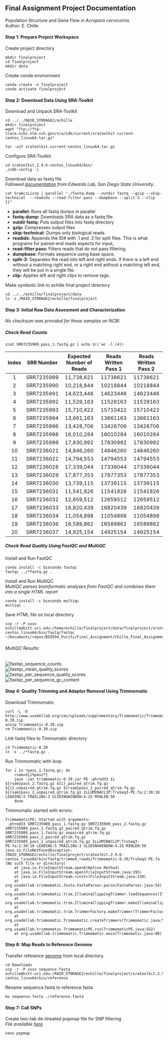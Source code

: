 ## Final Assignment Project Documentation
Population Structure and Gene Flow in *Acropora cervicornis*  
Author: E. Chille  

#### Step 1: Prepare Project Workspace
Create project directory
```
mkdir finalproject
cd finalproject
mkdir data
```
Create conda environment
```
conda create -n finalproject
conda activate finalproject
```

#### Step 2: Download Data Using SRA-Toolkit
Download and Unpack SRA-Toolkit
```
cd ../../RAID_STORAGE2/echille
mkdir finalproject
wget "ftp://ftp-trace.ncbi.nlm.nih.gov/sra/sdk/current/sratoolkit.current-centos_linux64.tar.gz"

tar -xzf sratoolkit.current-centos_linux64.tar.gz
```
Configure SRA-Toolkit
```
cd sratoolkit.2.9.6-centos_linux64/bin/
./vdb-config -i
```
Download data as fastq file  
*Followed [documentation](https://edwards.sdsu.edu/research/fastq-dump/) from Edwards Lab, San Diego State University.*

```
cat SraAccListp | parallel "./fastq-dump --outdir fastq --gzip --skip-technical  --readids --read-filter pass --dumpbase --split-3 --clip {}"
```
 - **parallel:** Runs all fastq dumps in parallel
 - **fastq-dump:** Downloads SRA data as a fastq file
 - **outdir fastq:** Puts output files into fastq directory
 - **gzip:** Compresses output files
 - **skip-technical:** Dumps only biological reads.
 - **readids:** Appends the ID# with .1 and .2 for split files. This is what programs for paired-end reads expects for input,
 - **read-filter pass:** Filters reads that do not pass filtering
 - **dumpbase:** Formats sequence using base space.
 - **split-3:** Separates the read into left and right ends. If there is a left end without a matching right end, or a right end without a matching left end, they will be put in a single file.
 - **clip:** Applies left and right clips to remove tags.
 
 Make symbolic link to echille final project directory
```
cd ../../echille/finalproject/data
ln -s /RAID_STORAGE2/echille/finalproject
```

#### Step 3: Initial Raw Data Assesment and Characterization  
*No checksum was provided for these samples on NCBI*

##### Check Read Counts
```
zcat SRR7235989_pass_1.fastq.gz | echo $((`wc -l`/4))
```
|Index|SRR Number|Expected Number of Reads|Reads Written Pass 1|Reads Written Pass 2|
|:-----:|:----------:|:----------:|:----------:|:--------:|
|1|SRR7235989|11,738,621|11738621|11738621|
|2|SRR7235990|10,218,844|10218844|10218844|
|3|SRR7235991|14,623,446|14623446|14623446|
|4|SRR7235992|11,529,163|11529163|11529163|
|5|SRR7235993|15,710,422|15710422|15710422|
|6|SRR7235994|13,661,163|13661163|13661163|
|7|SRR7235996|13,428,706|13428706|13428706|
|8|SRR7235998|16,010,284|16010284|16010284|
|9|SRR7235999|17,830,992|17830992|17830992|
|10|SRR7236021|14,846,260|14846260|14846260|
|11|SRR7236022|14,794,553|14794553|14794553|
|12|SRR7236028|17,339,044|17339044|17339044|
|13|SRR7236029|17,877,353|17877353|17877353|
|14|SRR7236030|13,739,115|13739115|13739115|
|15|SRR7236031|11,541,826|11541826|11541826|
|16|SRR7236032|12,659,512|12659512|12659512|
|17|SRR7236033|16,820,439|16820439|16820439|
|18|SRR7236034|11,054,898|11054898|11054898|
|19|SRR7236036|16,589,862|16589862|16589862|
|20|SRR7236037|14,925,154|14925154|14925154|


##### Check Read Quality Using FastQC and MultiQC

Install and Run FastQC
```
conda install -c bioconda fastqc
fastqc ../*fastq.gz .
```

Install and Run MultiQC  
*MultiQC parses bioinformatic analyses from FastQC and combines them into a single HTML report*
```
conda install -c bioconda multiqc
multiqc .
```
Save HTML file on local directory
```
scp -r -P xxxx echille@kitt.uri.edu:/home/echille/finalproject/data/finalproject/sratoolkit.2.9.6-centos_linux64/bin/fastq/fastqc ~/Documents/repos/BIO594_Puritz/Final_Assignment/Chille_Final_Assignment/MultiQC_results
```
###### MultiQC Results:  
![fastqc_sequence_counts](https://raw.githubusercontent.com/jpuritz/BIO_594_2019/master/Final_Assignment/Chille_Final_Assignment/MultiQC_results/fastqc_sequence_counts_plot.png)  
![fastqc_mean_quality_scores](https://raw.githubusercontent.com/jpuritz/BIO_594_2019/master/Final_Assignment/Chille_Final_Assignment/MultiQC_results/fastqc_per_base_sequence_quality_plot.png)  
![fastqc_per_sequence_quality_scores](https://raw.githubusercontent.com/jpuritz/BIO_594_2019/master/Final_Assignment/Chille_Final_Assignment/MultiQC_results/fastqc_per_sequence_quality_scores_plot.png)  
![fastqc_per_sequence_gc_content](https://raw.githubusercontent.com/jpuritz/BIO_594_2019/master/Final_Assignment/Chille_Final_Assignment/MultiQC_results/fastqc_per_sequence_gc_content_plot.png)  


#### Step 4: Quality Trimming and Adaptor Removal Using Trimmomatic

Download Trimmomatic
```
curl -L -O http://www.usadellab.org/cms/uploads/supplementary/Trimmomatic/Trimmomatic-0.39.zip
unzip Trimmomatic-0.39.zip
rm Trimmomatic-0.39.zip
```
Link fastq files to Timmomatic directory
```
cd Trimmomatic-0.39
ln -s ../*fastq.gz .
```
Run Trimmomatic with loop
```
for i in *pass_1.fastq.gz; do
    rsam=${i%pass*}
    java -jar trimmomatic-0.39.jar PE -phred33 $i ${rsam}pass_2.fastq.gz ${i}_paired_qtrim.fq.gz ${i}_unpaired_qtrim.fq.gz ${rsam}pass_2_paired_qtrim.fq.gz ${rsam}pass_2_unpaired_qtrim.fq.gz ILLUMINACLIP:TruSeq3-PE.fa:2:30:10 LEADING:5 TRAILING:3 SLIDINGWINDOW:4:25 MINLEN:50
    done
```
Trimmomatic started with errors:
```
TrimmomaticPE: Started with arguments:
 -phred33 SRR7235989_pass_1.fastq.gz SRR7235989_pass_2.fastq.gz SRR7235989_pass_1.fastq.gz_paired_qtrim.fq.gz SRR7235989_pass_1.fastq.gz_unpaired_qtrim.fq.gz SRR7235989_pass_2_paired_qtrim.fq.gz SRR7235989_pass_2_unpaired_qtrim.fq.gz ILLUMINACLIP:TruSeq3-PE.fa:2:30:10 LEADING:5 TRAILING:3 SLIDINGWINDOW:4:25 MINLEN:50
java.io.FileNotFoundException: /RAID_STORAGE2/echille/finalproject/sratoolkit.2.9.6-centos_linux64/bin/fastq/trimmed_reads/Trimmomatic-0.39/TruSeq3-PE.fa (No such file or directory)
	at java.io.FileInputStream.open0(Native Method)
	at java.io.FileInputStream.open(FileInputStream.java:195)
	at java.io.FileInputStream.<init>(FileInputStream.java:138)
	at org.usadellab.trimmomatic.fasta.FastaParser.parse(FastaParser.java:54)
	at org.usadellab.trimmomatic.trim.IlluminaClippingTrimmer.loadSequences(IlluminaClippingTrimmer.java:110)
	at org.usadellab.trimmomatic.trim.IlluminaClippingTrimmer.makeIlluminaClippingTrimmer(IlluminaClippingTrimmer.java:71)
	at org.usadellab.trimmomatic.trim.TrimmerFactory.makeTrimmer(TrimmerFactory.java:32)
	at org.usadellab.trimmomatic.Trimmomatic.createTrimmers(Trimmomatic.java:59)
	at org.usadellab.trimmomatic.TrimmomaticPE.run(TrimmomaticPE.java:552)
	at org.usadellab.trimmomatic.Trimmomatic.main(Trimmomatic.java:80)
```
#### Step 6: Map Reads to Reference Genome  
Transfer reference [genome](https://www.ncbi.nlm.nih.gov/nuccore/1004128514?report=fasta) from local directory.
```
cd Downloads
scp -r -P xxxx sequence.fasta echille@kitt.uri.edu:/RAID_STORAGE2/echille/finalproject/sratoolkit.2.9.6-centos_linux64/bin/reference
```
Rename sequence.fasta to reference.fasta
```
mv sequence.fasta ./reference.fasta
```


#### Step 7: Call SNPs
Create two-tab de-lineated popmap file for SNP filtering  
*File available [here]()*
```
nano popmap
```

